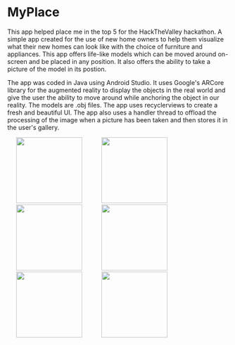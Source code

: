 # MyPlace

This app helped place me in the top 5 for the HackTheValley hackathon. A simple app created for the use of new home owners to help them visualize what their new homes can look like with the choice of furniture and appliances. This app offers life-like models which can be moved around on-screen and be placed in any position. It also offers the ability to take a picture of the model in its postion.

The app was coded in Java using Android Studio. It uses Google's ARCore library for the augmented reality to display the objects in the real world and give the user the ability to move around while anchoring the object in our reality. The models are .obj files. The app uses recyclerviews to create a fresh and beautiful UI. The app also uses a handler thread to offload the processing of the image when a picture has been taken and then stores it in the user's gallery.

<img src="https://user-images.githubusercontent.com/43008021/59006108-5801f400-87ee-11e9-9150-aa140be1bb76.jpg" width="150" hspace="20"/>
<img src="https://user-images.githubusercontent.com/43008021/59006113-5afce480-87ee-11e9-8d10-b76bb21cdd4b.jpg" width="150" hspace="20"/>
<img src="https://user-images.githubusercontent.com/43008021/59006114-5e906b80-87ee-11e9-89cb-915d4c640876.jpg" width="150" hspace="20"/>
<img src="https://user-images.githubusercontent.com/43008021/59006146-82ec4800-87ee-11e9-94bf-e24e66c6cbc4.jpg" width="150" hspace="20"/>
<img src="https://user-images.githubusercontent.com/43008021/59006220-b7600400-87ee-11e9-8da8-8bd8c1189d4d.jpg" width="150" hspace="20"/>
<img src="https://user-images.githubusercontent.com/43008021/59006440-f773b680-87ef-11e9-8db2-c0174ffa98d1.jpg" width="150" hspace="20"/>
